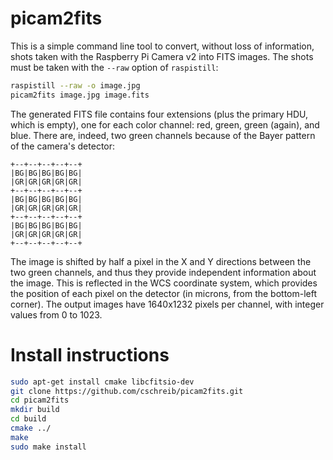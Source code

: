 # picam2fits

This is a simple command line tool to convert, without loss of information, shots taken with the Raspberry Pi Camera v2 into FITS images. The shots must be taken with the ```--raw``` option of ```raspistill```:
```bash
raspistill --raw -o image.jpg
picam2fits image.jpg image.fits
```

The generated FITS file contains four extensions (plus the primary HDU, which is empty), one for each color channel: red, green, green (again), and blue. There are, indeed, two green channels because of the Bayer pattern of the camera's detector:
```
+--+--+--+--+--+
|BG|BG|BG|BG|BG|
|GR|GR|GR|GR|GR|
+--+--+--+--+--+
|BG|BG|BG|BG|BG|
|GR|GR|GR|GR|GR|
+--+--+--+--+--+
|BG|BG|BG|BG|BG|
|GR|GR|GR|GR|GR|
+--+--+--+--+--+
```

The image is shifted by half a pixel in the X and Y directions between the two green channels, and thus they provide independent information about the image. This is reflected in the WCS coordinate system, which provides the position of each pixel on the detector (in microns, from the bottom-left corner). The output images have 1640x1232 pixels per channel, with integer values from 0 to 1023.


# Install instructions

```bash
sudo apt-get install cmake libcfitsio-dev
git clone https://github.com/cschreib/picam2fits.git
cd picam2fits
mkdir build
cd build
cmake ../
make
sudo make install
```
